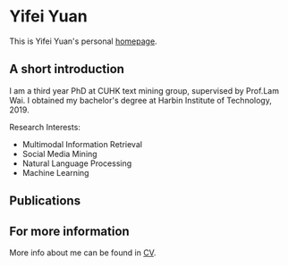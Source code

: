 # Yifei Yuan
This is Yifei Yuan's personal [homepage](https://yfyuan01.github.io/).

## A short introduction
I am a third year PhD at CUHK text mining group, supervised by Prof.Lam Wai. I obtained my bachelor's degree at Harbin Institute of Technology, 2019.

Research Interests:
* Multimodal Information Retrieval
* Social Media Mining
* Natural Language Processing
* Machine Learning


## Publications


## For more information
More info about me can be found in [CV](https://zejiang-unsw.github.io/cv/).

